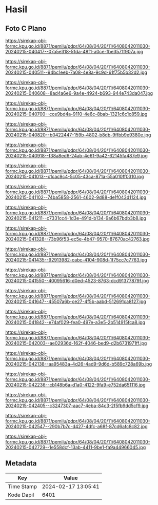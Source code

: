 # Hasil

## Foto C Plano

https://sirekap-obj-formc.kpu.go.id/8871/pemilu/pdpr/64/08/04/20/11/6408042011030-20240215-040417--07a5e318-51da-48f1-a0ce-fbe3571f907a.jpg

https://sirekap-obj-formc.kpu.go.id/8871/pemilu/pdpr/64/08/04/20/11/6408042011030-20240215-040511--94bc1eeb-7a08-4e8a-9c9d-61f75b5b32d2.jpg

https://sirekap-obj-formc.kpu.go.id/8871/pemilu/pdpr/64/08/04/20/11/6408042011030-20240215-040608--8ad4a6e6-9a4e-4924-b693-944e743da047.jpg

https://sirekap-obj-formc.kpu.go.id/8871/pemilu/pdpr/64/08/04/20/11/6408042011030-20240215-040700--cce9bd4a-9110-4e6c-8bab-1321c6c1c859.jpg

https://sirekap-obj-formc.kpu.go.id/8871/pemilu/pdpr/64/08/04/20/11/6408042011030-20240215-040820--b0422447-159b-4802-b8db-9ffbb9e9380e.jpg

https://sirekap-obj-formc.kpu.go.id/8871/pemilu/pdpr/64/08/04/20/11/6408042011030-20240215-040918--f38a8ed6-24ab-4e61-9a42-62145fa487e9.jpg

https://sirekap-obj-formc.kpu.go.id/8871/pemilu/pdpr/64/08/04/20/11/6408042011030-20240215-041013--c1cac9c4-5c05-43ca-871a-55a010ff0310.jpg

https://sirekap-obj-formc.kpu.go.id/8871/pemilu/pdpr/64/08/04/20/11/6408042011030-20240215-041102--74ba5858-2561-4602-9d88-de1f043d1124.jpg

https://sirekap-obj-formc.kpu.go.id/8871/pemilu/pdpr/64/08/04/20/11/6408042011030-20240215-041211--c7331cc4-1d3e-491d-b134-9a6b67bdb3b8.jpg

https://sirekap-obj-formc.kpu.go.id/8871/pemilu/pdpr/64/08/04/20/11/6408042011030-20240215-041328--73b96f53-ec5e-4b47-9570-87670ac42763.jpg

https://sirekap-obj-formc.kpu.go.id/8871/pemilu/pdpr/64/08/04/20/11/6408042011030-20240215-041435--92913982-cabc-4104-908d-1f75cc7c7763.jpg

https://sirekap-obj-formc.kpu.go.id/8871/pemilu/pdpr/64/08/04/20/11/6408042011030-20240215-041550--40095616-d0ed-4523-8763-dcd91377879f.jpg

https://sirekap-obj-formc.kpu.go.id/8871/pemilu/pdpr/64/08/04/20/11/6408042011030-20240215-041647--45507a6b-ce27-4f5b-aabd-512691ca8127.jpg

https://sirekap-obj-formc.kpu.go.id/8871/pemilu/pdpr/64/08/04/20/11/6408042011030-20240215-041842--e74af029-fea0-497e-a3e5-2b514915fca8.jpg

https://sirekap-obj-formc.kpu.go.id/8871/pemilu/pdpr/64/08/04/20/11/6408042011030-20240215-042003--ae02936d-162f-4046-bed9-d2b6731971ff.jpg

https://sirekap-obj-formc.kpu.go.id/8871/pemilu/pdpr/64/08/04/20/11/6408042011030-20240215-042138--aa95483a-4d26-4ad9-9d6d-b589c728a69b.jpg

https://sirekap-obj-formc.kpu.go.id/8871/pemilu/pdpr/64/08/04/20/11/6408042011030-20240215-042236--cb148b6a-d1a0-4122-9fa9-e752da651116.jpg

https://sirekap-obj-formc.kpu.go.id/8871/pemilu/pdpr/64/08/04/20/11/6408042011030-20240215-042405--c3247307-aac7-4eba-84c3-2f5fb9dd5cf9.jpg

https://sirekap-obj-formc.kpu.go.id/8871/pemilu/pdpr/64/08/04/20/11/6408042011030-20240215-042547--290b7b7c-d427-4dfc-a68f-87cd6afc8c82.jpg

https://sirekap-obj-formc.kpu.go.id/8871/pemilu/pdpr/64/08/04/20/11/6408042011030-20240215-042729--1e558dcf-13ab-4411-9be1-fa9a44966045.jpg


## Metadata

| Key        | Value               |
| ---------- | ------------------- |
| Time Stamp | 2024-02-17 13:05:41 |
| Kode Dapil | 6401                |



